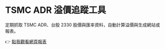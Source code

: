 # TSMC ADR 溢價追蹤工具

定期抓取 TSMC ADR、台股 2330 股價與匯率資料，自動計算溢價與生成網站或報表。

👉 [點我觀看網頁報表](https://fgh09101010.github.io/2330_stock/docs/index.html)
